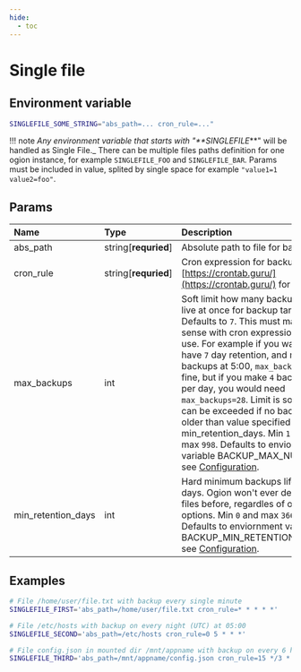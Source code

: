 ```yaml
---
hide:
  - toc
---
```


# Single file

## Environment variable

```bash
SINGLEFILE_SOME_STRING="abs_path=... cron_rule=..."
```

!!! note
    _Any environment variable that starts with "\*\*SINGLEFILE_\*\*" will be handled as Single File.\_ There can be multiple files paths definition for one ogion instance, for example `SINGLEFILE_FOO` and `SINGLEFILE_BAR`. Params must be included in value, splited by single space for example `"value1=1 value2=foo"`.

## Params

| Name               | Type                 | Description                                                                                                                                                                                                                                                                                                                                                                                                                                                                                                                                 | Default                   |
| :----------------- | :------------------- | :------------------------------------------------------------------------------------------------------------------------------------------------------------------------------------------------------------------------------------------------------------------------------------------------------------------------------------------------------------------------------------------------------------------------------------------------------------------------------------------------------------------------------------------ | :------------------------ |
| abs_path           | string[**requried**] | Absolute path to file for backup.                                                                                                                                                                                                                                                                                                                                                                                                                                                                                                           | -                         |
| cron_rule          | string[**requried**] | Cron expression for backups, see [https://crontab.guru/](https://crontab.guru/) for help.                                                                                                                                                                                                                                                                                                                                                                                                                                                   | -                         |
| max_backups        | int                  | Soft limit how many backups can live at once for backup target. Defaults to `7`. This must makes sense with cron expression you use. For example if you want to have `7` day retention, and make backups at 5:00, `max_backups=7` is fine, but if you make `4` backups per day, you would need `max_backups=28`. Limit is soft and can be exceeded if no backup is older than value specified in min_retention_days. Min `1` and max `998`. Defaults to enviornment variable BACKUP_MAX_NUMBER, see [Configuration](./../configuration.md). | BACKUP_MAX_NUMBER         |
| min_retention_days | int                  | Hard minimum backups lifetime in days. Ogion won't ever delete files before, regardles of other options. Min `0` and max `36600`. Defaults to enviornment variable BACKUP_MIN_RETENTION_DAYS, see [Configuration](./../configuration.md).                                                                                                                                                                                                                                                                                                   | BACKUP_MIN_RETENTION_DAYS |

## Examples

```bash
# File /home/user/file.txt with backup every single minute
SINGLEFILE_FIRST='abs_path=/home/user/file.txt cron_rule=* * * * *'

# File /etc/hosts with backup on every night (UTC) at 05:00
SINGLEFILE_SECOND='abs_path=/etc/hosts cron_rule=0 5 * * *'

# File config.json in mounted dir /mnt/appname with backup on every 6 hours at '15 with max number of backups of 20
SINGLEFILE_THIRD='abs_path=/mnt/appname/config.json cron_rule=15 */3 * * * max_backups=20'
```

<br>
<br>
